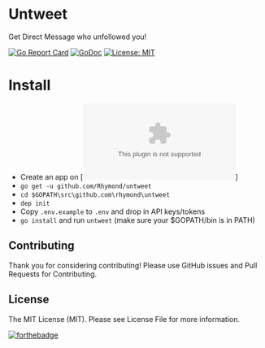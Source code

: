 # Untweet

Get Direct Message who unfollowed you!

[![Go Report Card](https://goreportcard.com/badge/github.com/rhymond/untweet)](https://goreportcard.com/report/github.com/rhymond/untweet)
[![GoDoc](https://godoc.org/github.com/Rhymond/untweet?status.svg)](https://godoc.org/github.com/Rhymond/untweet)
[![License: MIT](https://img.shields.io/badge/License-MIT-yellow.svg)](https://opensource.org/licenses/MIT)

# Install
- Create an app on [![Twitter Developer](developer.twitter.com)]
- ```go get -u github.com/Rhymond/untweet```
- ```cd $GOPATH\src\github.com\rhymond\untweet```
- ```dep init```
- Copy ```.env.example``` to ```.env``` and drop in API keys/tokens
- ```go install``` and run ```untweet``` (make sure your $GOPATH/bin is in PATH)

Contributing
-
Thank you for considering contributing!
Please use GitHub issues and Pull Requests for Contributing.

License
-
The MIT License (MIT). Please see License File for more information.


[![forthebadge](http://forthebadge.com/images/badges/built-with-love.svg)](https://github.com/Rhymond/go-money)

